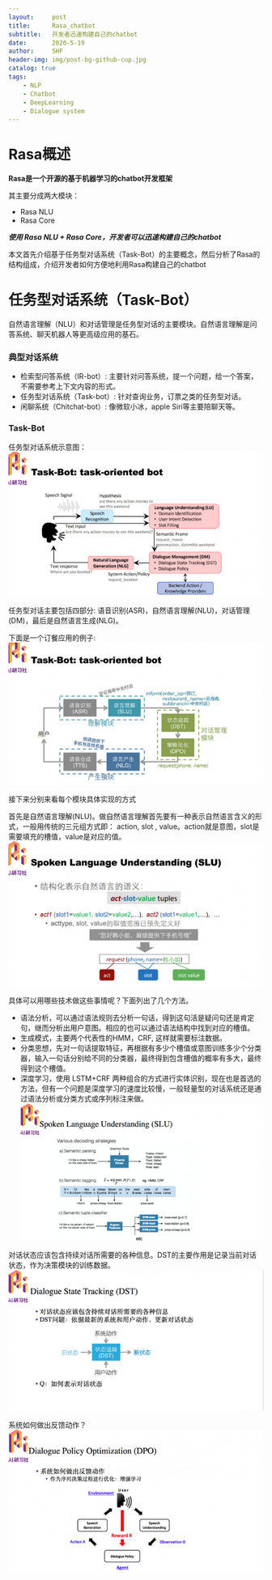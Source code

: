 ```yaml
---
layout:     post
title:      Rasa_chatbot
subtitle:   开发者迅速构建自己的chatbot
date:       2020-5-19
author:     SHF
header-img: img/post-bg-github-cup.jpg
catalog: true
tags:
    - NLP
    - Chatbot
    - DeepLearning
    - Dialogue system
---
```


# Rasa概述

__Rasa是一个开源的基于机器学习的chatbot开发框架__

其主要分成两大模块：
* Rasa NLU
* Rasa Core

___使用 Rasa NLU + Rasa Core，开发者可以迅速构建自己的chatbot___

本文首先介绍基于任务型对话系统（Task-Bot）的主要概念，然后分析了Rasa的结构组成，介绍开发者如何方便地利用Rasa构建自己的chatbot

# 任务型对话系统（Task-Bot）
自然语言理解（NLU）和对话管理是任务型对话的主要模块。自然语言理解是问答系统、聊天机器人等更高级应用的基石。
### 典型对话系统
* 检索型问答系统（IR-bot）: 主要针对问答系统，提一个问题，给一个答案，不需要参考上下文内容的形式。
* 任务型对话系统（Task-bot）: 针对查询业务，订票之类的任务型对话。
* 闲聊系统（Chitchat-bot）: 像微软小冰，apple Siri等主要陪聊天等。
### Task-Bot
任务型对话系统示意图：
![rasa](/img/rasa1.jpeg)

任务型对话主要包括四部分: 语音识别(ASR)，自然语言理解(NLU)，对话管理(DM)，最后是自然语言生成(NLG)。

下面是一个订餐应用的例子:
![rasa](/img/rasa2.jpeg)

接下来分别来看每个模块具体实现的方式

首先是自然语言理解(NLU)。做自然语言理解首先要有一种表示自然语言含义的形式，一般用传统的三元组方式即：
action, slot , value。action就是意图，slot是需要填充的槽值，value是对应的值。
![rasa](/img/rasa3.jpeg)

具体可以用哪些技术做这些事情呢？下面列出了几个方法。
* 语法分析，可以通过语法规则去分析一句话，得到这句活是疑问句还是肯定句，继而分析出用户意图。相应的也可以通过语法结构中找到对应的槽值。
* 生成模式，主要两个代表性的HMM，CRF, 这样就需要标注数据。
* 分类思想，先对一句话提取特征，再根据有多少个槽值或意图训练多少个分类器，输入一句话分别给不同的分类器，最终得到包含槽值的概率有多大，最终得到这个槽值。
* 深度学习，使用 LSTM+CRF 两种组合的方式进行实体识别，现在也是首选的方法，但有一个问题是深度学习的速度比较慢，一般轻量型的对话系统还是通过语法分析或分类方式或序列标注来做。
![rasa](/img/rasa4.jpeg)

对话状态应该包含持续对话所需要的各种信息。DST的主要作用是记录当前对话状态，作为决策模块的训练数据。
![rasa](/img/rasa5.jpeg)

系统如何做出反馈动作？
![rasa](/img/rasa6.jpeg)

















